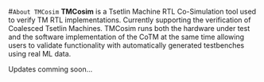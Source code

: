 #```About TMCosim```
**TMCosim** is a Tsetlin Machine RTL Co-Simulation tool used to verify TM RTL implementations. Currently supporting the verification of Coalesced Tsetlin Machines. TMCosim runs both the hardware under test and the software implementation of the CoTM at the same time allowing users to validate functionality with automatically generated testbenches using real ML data. 

Updates comming soon...
